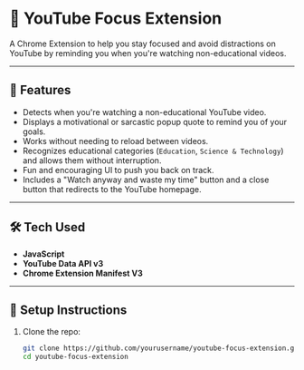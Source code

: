 # 🎯 YouTube Focus Extension

A Chrome Extension to help you stay focused and avoid distractions on YouTube by reminding you when you're watching non-educational videos.

---

## 📌 Features

- Detects when you're watching a non-educational YouTube video.
- Displays a motivational or sarcastic popup quote to remind you of your goals.
- Works without needing to reload between videos.
- Recognizes educational categories (`Education`, `Science & Technology`) and allows them without interruption.
- Fun and encouraging UI to push you back on track.
- Includes a "Watch anyway and waste my time" button and a close button that redirects to the YouTube homepage.

---

## 🛠 Tech Used

- **JavaScript**
- **YouTube Data API v3**
- **Chrome Extension Manifest V3**

---

## 🔧 Setup Instructions

1. Clone the repo:

   ```bash
   git clone https://github.com/yourusername/youtube-focus-extension.git
   cd youtube-focus-extension
